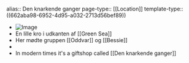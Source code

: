 alias:: Den knarkende ganger
page-type:: [[Location]]
template-type:: ((662aba98-6952-4d95-a032-2713d56bef89))

- ![Image](https://media.discordapp.net/attachments/989268383751106560/1028957940595568640/DreadFred_fantasy_forest_hamlet_inn_road_70120d99-a99e-4a43-9bed-fe0ceb1f1b5e.png?width=510&height=510)
- En lille kro i udkanten af [[Green Sea]]
- Her mødte gruppen [[Oddvar]] og [[Bessie]]
-
- In modern times it's a giftshop called [[Den knarkende ganger]]